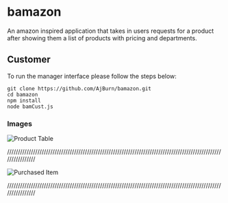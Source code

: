 # bamazon
An amazon inspired application that takes in users requests for a product after showing them a list of products with pricing and departments.

## Customer

To run the manager interface please follow the steps below:

	git clone https://github.com/AjBurn/bamazon.git
	cd bamazon
	npm install
	node bamCust.js
  
  ### Images
  
 ![Product Table](https://user-images.githubusercontent.com/60077953/90852081-cbc8e780-e333-11ea-9318-6c0b347953f5.png)
 
  ////////////////////////////////////////////////////////////////////////////////////////////////////////////////
 
 ![Purchased Item](https://user-images.githubusercontent.com/60077953/90852166-06328480-e334-11ea-85eb-f8f90dba5db6.png)
 
 ////////////////////////////////////////////////////////////////////////////////////////////////////////////////
